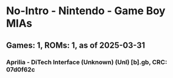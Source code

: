 # No-Intro - Nintendo - Game Boy MIAs
## Games: 1, ROMs: 1, as of 2025-03-31

### Aprilia - DiTech Interface (Unknown) (Unl) [b].gb, CRC: 07d0f62c
